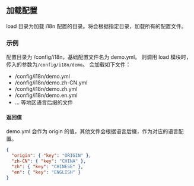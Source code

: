 ## 加载配置

load 目录为加载 i18n 配置的目录。将会根据指定目录，加载所有的配置文件。

### 示例

配置目录为 /config/i18n，基础配置文件名为 demo.yml。
则调用 load 模块时，传入的参数为`/config/i18n/demo`。
会加载如下文件：

- /config/i18n/demo.yml
- /config/i18n/demo.zh-CN.yml
- /config/i18n/demo.zh.yml
- /config/i18n/demo.en.yml
- ... 等地区语言后缀的文件

#### 返回值

demo.yml 会作为 origin 的值，其他文件会根据语言后缀，作为对应的语言配置。

```json
{
  "origin": { "key": "ORIGIN" },
  "zh-CN": { "key": "CHINA" },
  "zh": { "key": "CHINESE" },
  "en": { "key": "ENGLISH" }
}
```
